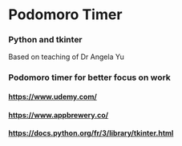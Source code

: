 # Podomoro Timer
### Python and tkinter
Based on teaching of Dr Angela Yu
### Podomoro timer for better focus on work
#### https://www.udemy.com/
#### https://www.appbrewery.co/
#### https://docs.python.org/fr/3/library/tkinter.html